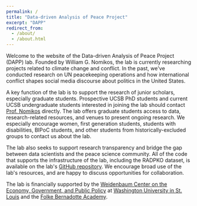 ```yaml
---
permalink: /
title: "Data-driven Analysis of Peace Project"
excerpt: "DAPP"
redirect_from: 
  - /about/
  - /about.html
---
```


Welcome to the website of the Data-driven Analysis of Peace Project
(DAPP) lab. Founded by William G. Nomikos, the lab is currently researching
projects related to climate change and conflict. In the past, we've conducted
research on UN peacekeeping operations and how international conflict shapes
social media discourse about politics in the United States. 

A key function of the lab is to support the research of junior scholars,
especially graduate students. Prospective UCSB PhD students and current UCSB
undergraduate students interested in joining the lab should contact
[Prof. Nomikos](mailto:wnomikos@ucsb.edu) directly. The lab offers graduate
students access to data, research-related resources, and venues to present
ongoing research. We especially encourage women, first generation students,
students with disabilities, BIPoC students, and other students from
historically-excluded groups to contact us about the lab.

The lab also seeks to support research transparency and bridge the gap between
data scientists and the peace science community. All of the code that supports
the infrastructure of the lab, including the RADPKO dataset, is available on the
lab's [GitHub repository](https://github.com/dapp-lab). We encourage broad use
of the lab's resources, and are happy to discuss opportunities for
collaboration.

The lab is financially supported by the
[Weidenbaum Center on the Economy, Government, and Public Policy](https://wc.wustl.edu)
at [Washington University in St. Louis](https://wustl.edu) and the
[Folke Bernadotte Academy](https://fba.se/en/).
